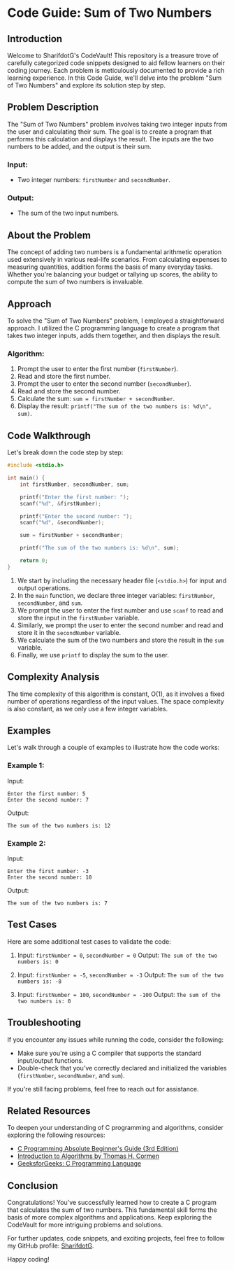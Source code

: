 # Code Guide: Sum of Two Numbers

## Introduction

Welcome to SharifdotG's CodeVault! This repository is a treasure trove of carefully categorized code snippets designed to aid fellow learners on their coding journey. Each problem is meticulously documented to provide a rich learning experience. In this Code Guide, we'll delve into the problem "Sum of Two Numbers" and explore its solution step by step.

## Problem Description

The "Sum of Two Numbers" problem involves taking two integer inputs from the user and calculating their sum. The goal is to create a program that performs this calculation and displays the result. The inputs are the two numbers to be added, and the output is their sum.

### Input:
- Two integer numbers: `firstNumber` and `secondNumber`.

### Output:
- The sum of the two input numbers.

## About the Problem

The concept of adding two numbers is a fundamental arithmetic operation used extensively in various real-life scenarios. From calculating expenses to measuring quantities, addition forms the basis of many everyday tasks. Whether you're balancing your budget or tallying up scores, the ability to compute the sum of two numbers is invaluable.

## Approach

To solve the "Sum of Two Numbers" problem, I employed a straightforward approach. I utilized the C programming language to create a program that takes two integer inputs, adds them together, and then displays the result.

### Algorithm:

1. Prompt the user to enter the first number (`firstNumber`).
2. Read and store the first number.
3. Prompt the user to enter the second number (`secondNumber`).
4. Read and store the second number.
5. Calculate the sum: `sum = firstNumber + secondNumber`.
6. Display the result: `printf("The sum of the two numbers is: %d\n", sum)`.

## Code Walkthrough

Let's break down the code step by step:

```c
#include <stdio.h>

int main() {
    int firstNumber, secondNumber, sum;

    printf("Enter the first number: ");
    scanf("%d", &firstNumber);

    printf("Enter the second number: ");
    scanf("%d", &secondNumber);

    sum = firstNumber + secondNumber;

    printf("The sum of the two numbers is: %d\n", sum);

    return 0;
}
```

1. We start by including the necessary header file (`<stdio.h>`) for input and output operations.
2. In the `main` function, we declare three integer variables: `firstNumber`, `secondNumber`, and `sum`.
3. We prompt the user to enter the first number and use `scanf` to read and store the input in the `firstNumber` variable.
4. Similarly, we prompt the user to enter the second number and read and store it in the `secondNumber` variable.
5. We calculate the sum of the two numbers and store the result in the `sum` variable.
6. Finally, we use `printf` to display the sum to the user.

## Complexity Analysis

The time complexity of this algorithm is constant, O(1), as it involves a fixed number of operations regardless of the input values. The space complexity is also constant, as we only use a few integer variables.

## Examples

Let's walk through a couple of examples to illustrate how the code works:

### Example 1:

Input:
```
Enter the first number: 5
Enter the second number: 7
```

Output:
```
The sum of the two numbers is: 12
```

### Example 2:

Input:
```
Enter the first number: -3
Enter the second number: 10
```

Output:
```
The sum of the two numbers is: 7
```

## Test Cases

Here are some additional test cases to validate the code:

1. Input: `firstNumber = 0`, `secondNumber = 0`
   Output: `The sum of the two numbers is: 0`

2. Input: `firstNumber = -5`, `secondNumber = -3`
   Output: `The sum of the two numbers is: -8`

3. Input: `firstNumber = 100`, `secondNumber = -100`
   Output: `The sum of the two numbers is: 0`

## Troubleshooting

If you encounter any issues while running the code, consider the following:

- Make sure you're using a C compiler that supports the standard input/output functions.
- Double-check that you've correctly declared and initialized the variables (`firstNumber`, `secondNumber`, and `sum`).

If you're still facing problems, feel free to reach out for assistance.

## Related Resources

To deepen your understanding of C programming and algorithms, consider exploring the following resources:

- [C Programming Absolute Beginner's Guide (3rd Edition)](https://www.informit.com/store/c-programming-absolute-beginners-guide-3rd-edition-9780789751980)
- [Introduction to Algorithms by Thomas H. Cormen](https://mitpress.mit.edu/books/introduction-algorithms-third-edition)
- [GeeksforGeeks: C Programming Language](https://www.geeksforgeeks.org/c-programming-language/)

## Conclusion

Congratulations! You've successfully learned how to create a C program that calculates the sum of two numbers. This fundamental skill forms the basis of more complex algorithms and applications. Keep exploring the CodeVault for more intriguing problems and solutions.

For further updates, code snippets, and exciting projects, feel free to follow my GitHub profile: [SharifdotG](https://github.com/SharifdotG).

Happy coding!
